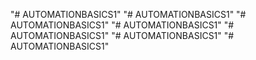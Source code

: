 "# AUTOMATIONBASICS1" 
"# AUTOMATIONBASICS1" 
"# AUTOMATIONBASICS1" 
"# AUTOMATIONBASICS1" 
"# AUTOMATIONBASICS1" 
"# AUTOMATIONBASICS1" 
"# AUTOMATIONBASICS1" 
